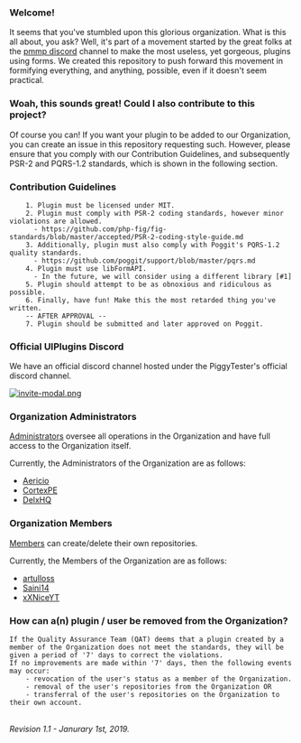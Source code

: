 ### Welcome!
It seems that you've stumbled upon this glorious organization. What is this all about, you ask? Well, it's part of a movement started by the great folks at the [pmmp discord](https://discord.gg/XDugAkJ) channel to make the most useless, yet gorgeous, plugins using forms. We created this repository to push forward this movement in formifying everything, and anything, possible, even if it doesn't seem practical.

### Woah, this sounds great! Could I also contribute to this project?
Of course you can! If you want your plugin to be added to our Organization, you can create an issue in this repository requesting such. However, please ensure that you comply with our Contribution Guidelines, and subsequently PSR-2 and PQRS-1.2 standards, which is shown in the following section.

### Contribution Guidelines
```
    1. Plugin must be licensed under MIT.
    2. Plugin must comply with PSR-2 coding standards, however minor violations are allowed.
      - https://github.com/php-fig/fig-standards/blob/master/accepted/PSR-2-coding-style-guide.md
    3. Additionally, plugin must also comply with Poggit's PQRS-1.2 quality standards.
      - https://github.com/poggit/support/blob/master/pqrs.md
    4. Plugin must use libFormAPI.
      - In the future, we will consider using a different library [#1]
    5. Plugin should attempt to be as obnoxious and ridiculous as possible.
    6. Finally, have fun! Make this the most retarded thing you've written.
    -- AFTER APPROVAL --
    7. Plugin should be submitted and later approved on Poggit.
```

### Official UIPlugins Discord
We have an official discord channel hosted under the PiggyTester's official discord channel.

[![invite-modal.png](https://projects.aericio.net/discord/piggytesters/invite-modal-curved-glow.png)](https://discord.gg/t95j8tC)

### Organization Administrators
[Administrators](https://github.com/orgs/UIPlugins/teams/administrators) oversee all operations in the Organization and have full access to the Organization itself.

Currently, the Administrators of the Organization are as follows:
  <!-- USERNAMES MUST EXACTLY MATCH, IN ALPHABETICAL ORDER. DO NOT USE NICKNAMES. -->
  * [Aericio](https://github.com/Aericio)
  * [CortexPE](https://github.com/CortexPE)
  * [DelxHQ](https://github.com/DelxHQ)
  
### Organization Members
[Members](https://github.com/orgs/UIPlugins/teams/members) can create/delete their own repositories.

Currently, the Members of the Organization are as follows:
  <!-- USERNAMES MUST EXACTLY MATCH, IN ALPHABETICAL ORDER. DO NOT USE NICKNAMES. -->
  * [artulloss](https://github.com/artulloss)
  * [Saini14](https://github.com/Saini14)
  * [xXNiceYT](https://github.com/xXNiceYT)

### How can a(n) plugin / user be removed from the Organization?
```
If the Quality Assurance Team (QAT) deems that a plugin created by a member of the Organization does not meet the standards, they will be given a period of '7' days to correct the violations.
If no improvements are made within '7' days, then the following events may occur:
    - revocation of the user's status as a member of the Organization.
    - removal of the user's repositories from the Organization OR
    - transferral of the user's repositories on the Organization to their own account. 
```

<br>*Revision 1.1 - Janurary 1st, 2019.*
